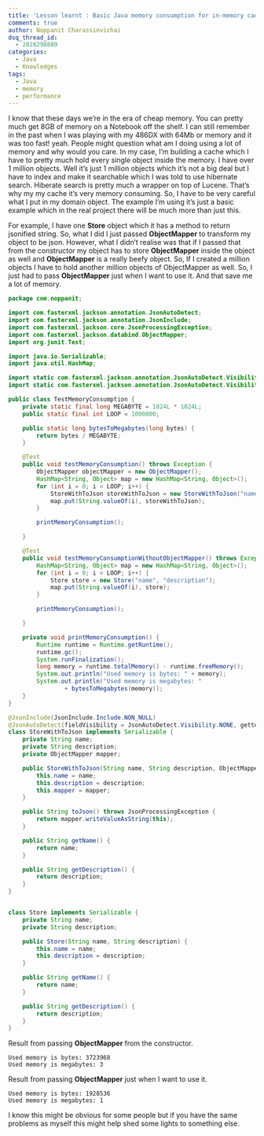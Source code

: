 ```yaml
---
title: 'Lesson learnt : Basic Java memory consumption for in-memory cache.'
comments: true
author: Noppanit Charassinvichai
dsq_thread_id:
  - 2028298889
categories:
  - Java
  - Knowledges
tags:
  - Java
  - memory
  - performance
---
```

I know that these days we&#8217;re in the era of cheap memory. You can pretty much get 8GB of memory on a Notebook off the shelf. I can still remember in the past when I was playing with my 486DX with 64Mb or memory and it was too fast! yeah. People might question what am I doing using a lot of memory and why would you care. In my case, I&#8217;m building a cache which I have to pretty much hold every single object inside the memory. I have over 1 million objects. Well it&#8217;s just 1 million objects which it&#8217;s not a big deal but I have to index and make it searchable which I was told to use hibernate search. Hiberate search is pretty much a wrapper on top of Lucene. That&#8217;s why my my cache it&#8217;s very memory consuming. So, I have to be very careful what I put in my domain object. The example I&#8217;m using it&#8217;s just a basic example which in the real project there will be much more than just this. 

For example, I have one **Store** object which it has a method to return jsonified string. So, what I did I just passed **ObjectMapper** to transform my object to be json. However, what I didn&#8217;t realise was that if I passed that from the constructor my object has to store **ObjectMapper** inside the object as well and **ObjectMapper** is a really beefy object. So, If I created a million objects I have to hold another million objects of ObjectMapper as well. So, I just had to pass **ObjectMapper** just when I want to use it. And that save me a lot of memory.

``` java
package com.noppanit;

import com.fasterxml.jackson.annotation.JsonAutoDetect;
import com.fasterxml.jackson.annotation.JsonInclude;
import com.fasterxml.jackson.core.JsonProcessingException;
import com.fasterxml.jackson.databind.ObjectMapper;
import org.junit.Test;

import java.io.Serializable;
import java.util.HashMap;

import static com.fasterxml.jackson.annotation.JsonAutoDetect.Visibility.ANY;
import static com.fasterxml.jackson.annotation.JsonAutoDetect.Visibility.NONE;

public class TestMemoryConsumption {
    private static final long MEGABYTE = 1024L * 1024L;
    public static final int LOOP = 1000000;

    public static long bytesToMegabytes(long bytes) {
        return bytes / MEGABYTE;
    }

    @Test
    public void testMemoryConsumption() throws Exception {
        ObjectMapper objectMapper = new ObjectMapper();
        HashMap<String, Object> map = new HashMap<String, Object>();
        for (int i = 0; i < LOOP; i++) {
            StoreWithToJson storeWithToJson = new StoreWithToJson("name", "description", objectMapper);
            map.put(String.valueOf(i), storeWithToJson);
        }

        printMemoryConsumption();

    }

    @Test
    public void testMemoryConsumptionWithoutObjectMapper() throws Exception {
        HashMap<String, Object> map = new HashMap<String, Object>();
        for (int i = 0; i < LOOP; i++) {
            Store store = new Store("name", "description");
            map.put(String.valueOf(i), store);
        }

        printMemoryConsumption();

    }

    private void printMemoryConsumption() {
        Runtime runtime = Runtime.getRuntime();
        runtime.gc();
        System.runFinalization();
        long memory = runtime.totalMemory() - runtime.freeMemory();
        System.out.println("Used memory is bytes: " + memory);
        System.out.println("Used memory is megabytes: "
                + bytesToMegabytes(memory));
    }
}

@JsonInclude(JsonInclude.Include.NON_NULL)
@JsonAutoDetect(fieldVisibility = JsonAutoDetect.Visibility.NONE, getterVisibility = ANY, setterVisibility = NONE)
class StoreWithToJson implements Serializable {
    private String name;
    private String description;
    private ObjectMapper mapper;

    public StoreWithToJson(String name, String description, ObjectMapper mapper) {
        this.name = name;
        this.description = description;
        this.mapper = mapper;
    }

    public String toJson() throws JsonProcessingException {
        return mapper.writeValueAsString(this);
    }

    public String getName() {
        return name;
    }

    public String getDescription() {
        return description;
    }
}


class Store implements Serializable {
    private String name;
    private String description;

    public Store(String name, String description) {
        this.name = name;
        this.description = description;
    }

    public String getName() {
        return name;
    }

    public String getDescription() {
        return description;
    }
}
```


Result from passing **ObjectMapper** from the constructor.

```
Used memory is bytes: 3723968
Used memory is megabytes: 3
```

Result from passing **ObjectMapper** just when I want to use it.

```
Used memory is bytes: 1928536
Used memory is megabytes: 1
```

I know this might be obvious for some people but if you have the same problems as myself this might help shed some lights to something else.
